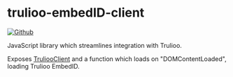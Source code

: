# trulioo-embedID-client

[![Github](https://github.com/trulioo/trulioo-embedid-client/workflows/Build/badge.svg)](https://github.com/trulioo/trulioo-embedid-client/workflows/Build/badge.svg)

JavaScript library which streamlines integration with Trulioo.

Exposes [TruliooClient](https://github.com/Trulioo/trulioo-embedid-client/blob/master/src/TruliooClient.js) and a function which loads on "DOMContentLoaded", loading Trulioo EmbedID. 